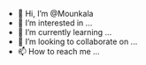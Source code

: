 - 👋 Hi, I’m @Mounkala
- 👀 I’m interested in ...
- 🌱 I’m currently learning ...
- 💞️ I’m looking to collaborate on ...
- 📫 How to reach me ...

<!---
Mounkala/Mounkala is a ✨ special ✨ repository because its `README.md` (this file) appears on your GitHub profile.
You can click the Preview link to take a look at your changes.
--->
